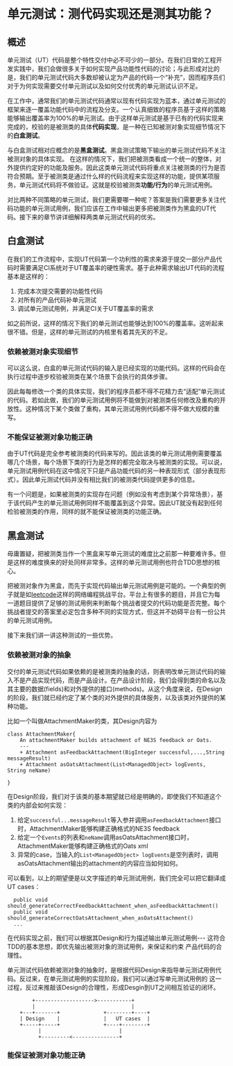 # 单元测试：测代码实现还是测其功能？

## 概述
单元测试（UT）代码是整个特性交付中必不可少的一部分。在我们日常的工程开发实践中，我们会做很多关于如何实现产品功能性代码的讨论；与此形成对比的是，我们的单元测试代码大多数却被认定为产品的代码一个“补充”，因而程序员们对于为何实现需要交付单元测试以及如何交付优秀的单元测试认识不足。


在工作中，通常我们的单元测试代码通常以现有代码实现为蓝本，通过单元测试的框架来逐一覆盖功能代码中的流程及分支。一个认真细致的程序员基于这样的策略能够输出覆盖率为100%的单元测试。由于这样单元测试是基于已有的代码实现来完成的，校验的是被测类的具体**代码实现**，是一种在已知被测对象实现细节情况下的**白盒测试**。

与白盒测试相对应概念的是**黑盒测试**。黑盒测试策略下输出的单元测试代码不关注被测对象的具体实现。 在这样的情况下，我们把被测类看成一个统一的整体，对外提供约定好的功能及服务。因此这类单元测试代码将重点关注被测类的行为是否符合预期。至于被测类是通过什么样的代码流程来实现这样的功能，提供某项服务，单元测试代码将不做验证。这就是校验被测类**功能/行为**的单元测试用例。

对比两种不同策略的单元测试，我们更需要哪一种呢？答案是我们需要更多关注代码功能的单元测试用例，我们应该在工作中输出更多把被测类作为黑盒的UT代码。接下来的章节讲详细解释两类单元测试代码的优劣。

## 白盒测试

在我们的工作流程中，实现UT代码第一个功利性的需求来源于提交一部分产品代码时需要满足CI系统对于UT覆盖率的硬性需求。基于此种需求输出UT代码的流程基本是这样的：

1. 完成本次提交需要的功能性代码
2. 对所有的产品代码补单元测试
3. 调试单元测试用例，并满足CI关于UT覆盖率的需求

如之前所说，这样的情况下我们的单元测试也能够达到100%的覆盖率。这听起来很不错。但是，这样的单元测试的内核里有着其先天的不足。

### 依赖被测对象实现细节
可以这么说，白盒的单元测试代码的输入是已经实现的功能代码。这样的代码会在执行过程中逐步校验被测类在某个场景下会执行的具体步骤。

因此每每修改一个类的具体实现，我们的程序员都不得不花精力去“适配”单元测试的代码。若如此做，我们的单元测试用例将不能做到对被测类任何修改及重构的开放性。这种情况下某个类做了重构，其单元测试用例代码都不得不做大规模的重写。

### 不能保证被测对象功能正确
由于UT代码是完全参考被测类的代码来写的。因此该类的单元测试用例需要覆盖哪几个场景，每个场景下类的行为是怎样的都完全取决与被测类的实现。可以说，单元测试用例代码在这中情况下只是产品功能代码的另一种表现形式（部分表现形式）。因此单元测试代码并没有相比我们的被测类代码提供更多的信息。

有一个问题是，如果被测类的实现存在问题（例如没有考虑到某个异常场景），基于该代码产生的单元测试用例同样不能覆盖到这个异常。因此UT就没有起到任何检验被测类的作用，同样的就不能保证被测类的功能正确。

## 黑盒测试
毋庸置疑，把被测类当作一个黑盒来写单元测试的难度比之前那一种要难许多。但是这样的难度换来的好处同样非常多。这样的单元测试用例也符合TDD思想的核心。

把被测对象作为黑盒，而先于实现代码输出单元测试用例是可能的。一个典型的例子就是如[leetcode](https://leetcode.com)这样的网络编程挑战平台。平台上有很多的题目，并且它为每一道题目提供了足够的测试用例来判断每个挑战者提交的代码功能是否完整。每个挑战者提交的答案里必定包含多种不同的实现方式，但这并不妨碍平台有一份公共的单元测试用例。

接下来我们讲一讲这种测试的一些优势。
### 依赖被测对象的抽象
交付的单元测试代码如果依赖的是被测类的抽象的话，则表明改单元测试代码的输入不是产品实现代码，而是产品设计。在产品设计阶段，我们会得到类的命名以及其主要的数据(fields)和对外提供的接口(methods)。从这个角度来说，在Design的阶段，我们就已经约定了某个类的对外提供的具体服务，以及该类对外提供的某种功能。

比如一个叫做AttachmentMaker的类，其Design内容为
```
class AttachmentMaker{
    An attachmentMaker builds attachment of NE3S feedback or Oats.
    ---
    + Attachment asFeedbackAttachment(BigInteger successful,...,String messageResult)
    + Attachment asOatsAttachment(List<ManagedObject> logEvents, String neName)

}
```
在Design阶段，我们对于该类的基本期望就已经是明确的，即使我们不知道这个类的内部会如何实现：
1. 给定`successful...messageResult`等入参并调用`asFeedbackAttachment`接口时，AttachmentMaker能够构建正确格式的NE3S feedback
2. 给定一个`Events`的列表和`neName`调用asOatsAttachment接口时，AttachmentMaker能够构建正确格式的Oats xml
3. 异常的case，当输入的`List<ManagedObject> logEvents`是空列表时，调用asOatsAttachment输出的attachment的内容应当如何如何。

可以看到，以上的期望便是以文字描述的单元测试用例，我们完全可以把它翻译成UT cases：
```
  public void should_generateCorrectFeedbackAttachment_when_asFeedbackAttachment()
  public void should_generateCorrectOatsAttachment_when_asOatsAttachment()
  ...
```
在代码实现之前，我们可以根据其Design和行为描述输出单元测试用例--- 这符合TDD的基本思想，即优先输出被测对象的测试用例，来保证和约束
产品代码的合理性。

单元测试代码依赖被测对象的抽象时，是根据代码Design来指导单元测试用例代码。反过来，在单元测试用例的实现阶段，我们可以通过写单元测试用例的
这一过程，反过来推敲该Design的合理性，形成Desgin到UT之间相互验证的闭环。
```
        +------------------->-----------+
        |                               |
    +---+-------+              +--------+----+
    | Design    |              |   UT cases  |
    +-----+-----+              +----+--------+
          |                         |
          +---------<---------------+
```


### 能保证被测对象功能正确
#### 



